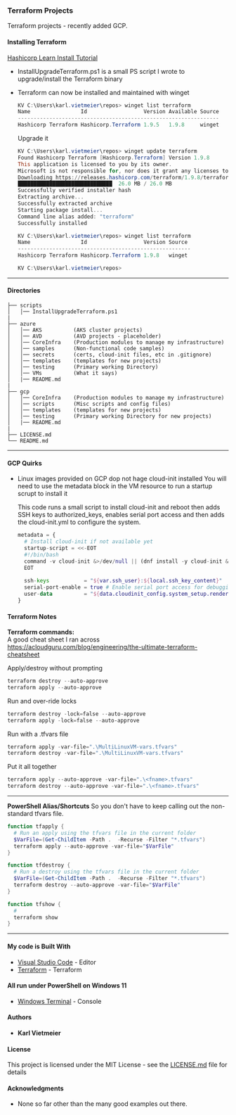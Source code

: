 ### Terraform Projects

Terraform projects - recently added GCP.

#### Installing Terraform

[Hashicorp Learn Install Tutorial](https://learn.hashicorp.com/tutorials/terraform/install-cli?in=terraform/certification-associate-tutorials)

* InstallUpgradeTerraform.ps1 is a small PS script I wrote to upgrade/install the Terraform binary

* Terraform can now be installed and maintained with winget
  
  ```powershell
  KV C:\Users\karl.vietmeier\repos> winget list terraform
  Name                Id                  Version Available Source
  ----------------------------------------------------------------
  Hashicorp Terraform Hashicorp.Terraform 1.9.5   1.9.8     winget
  ```

  Upgrade it
  
  ```powershell
  KV C:\Users\karl.vietmeier\repos> winget update terraform
  Found Hashicorp Terraform [Hashicorp.Terraform] Version 1.9.8
  This application is licensed to you by its owner.
  Microsoft is not responsible for, nor does it grant any licenses to, third-party packages.
  Downloading https://releases.hashicorp.com/terraform/1.9.8/terraform_1.9.8_windows_amd64.zip
  ██████████████████████████████  26.0 MB / 26.0 MB
  Successfully verified installer hash
  Extracting archive...
  Successfully extracted archive
  Starting package install...
  Command line alias added: "terraform"
  Successfully installed

  KV C:\Users\karl.vietmeier\repos> winget list terraform
  Name                Id                  Version Source
  -------------------------------------------------------
  Hashicorp Terraform Hashicorp.Terraform 1.9.8   winget
  
  KV C:\Users\karl.vietmeier\repos>
  ```

---

#### Directories

```text
├── scripts
│   │── InstallUpgradeTerraform.ps1
|
├── azure
│   │── AKS          (AKS cluster projects)
│   │── AVD          (AVD projects - placeholder)
│   │── CoreInfra    (Production modules to manage my infrastructure)
│   │── samples      (Non-functional code samples)
│   │── secrets      (certs, cloud-init files, etc in .gitignore)
│   │── templates    (templates for new projects)
│   │── testing      (Primary working Directory)
│   │── VMs          (What it says)
│   |── README.md
|
├── gcp
│   │── CoreInfra    (Production modules to manage my infrastructure)
│   │── scripts      (Misc scripts and config files)
│   │── templates    (templates for new projects)
│   │── testing      (Primary working Directory for new projects)
│   |── README.md
|
├── LICENSE.md
└── README.md
```

---

#### GCP Quirks

* Linux images provided on GCP dop not hage cloud-init installed
  You will need to use the metadata block in the VM resource to run a startup scrupt to install it
  
  This code runs a small script to install cloud-init and reboot then adds SSH keys to authorized_keys, enables serial port access and then adds the cloud-init.yml to configure the system.

  ```terraform
  metadata = {
    # Install cloud-init if not available yet
    startup-script = <<-EOT
    #!/bin/bash
    command -v cloud-init &>/dev/null || (dnf install -y cloud-init && reboot)
    EOT
    
    ssh-keys           = "${var.ssh_user}:${local.ssh_key_content}"
    serial-port-enable = true # Enable serial port access for debugging
    user-data          = "${data.cloudinit_config.system_setup.rendered}"
  }
  ```

#### Terraform Notes

**Terraform commands:**  
A good cheat sheet I ran across  
<https://acloudguru.com/blog/engineering/the-ultimate-terraform-cheatsheet>

Apply/destroy without prompting  

```powershell
terraform destroy --auto-approve
terraform apply --auto-approve
```

Run and over-ride locks  

```powershell
terraform destroy -lock=false --auto-approve
terraform apply -lock=false --auto-approve
```

Run with a .tfvars file  

```powershell
terraform apply -var-file=".\MultiLinuxVM-vars.tfvars"
terraform destroy -var-file=".\MultiLinuxVM-vars.tfvars"
```

Put it all together  

```powershell
terraform apply --auto-approve -var-file=".\<fname>.tfvars"
terraform destroy --auto-approve -var-file=".\<fname>.tfvars"
```

---
**PowerShell Alias/Shortcuts**
So you don't have to keep calling out the non-standard tfvars file.

```powershell
function tfapply {
  # Run an apply using the tfvars file in the current folder
  $VarFile=(Get-ChildItem -Path .  -Recurse -Filter "*.tfvars")
  terraform apply --auto-approve -var-file="$VarFile"
}
```

```powershell
function tfdestroy {
  # Run a destroy using the tfvars file in the current folder 
  $VarFile=(Get-ChildItem -Path .  -Recurse -Filter "*.tfvars")
  terraform destroy --auto-approve -var-file="$VarFile"
}
```

```powershell
function tfshow {
  # 
  terraform show
}
```

---
  
#### My code is Built With

* [Visual Studio Code](https://code.visualstudio.com/) - Editor
* [Terraform](https://www.terraform.io/) - Terraform

#### All run under PowerShell on Windows 11

* [Windows Terminal](https://docs.microsoft.com/en-us/windows/terminal/) - Console

#### Authors

* **Karl Vietmeier**

#### License

This project is licensed under the MIT License - see the [LICENSE.md](LICENSE.md) file for details

#### Acknowledgments

* None so far other than the many good examples out there.
